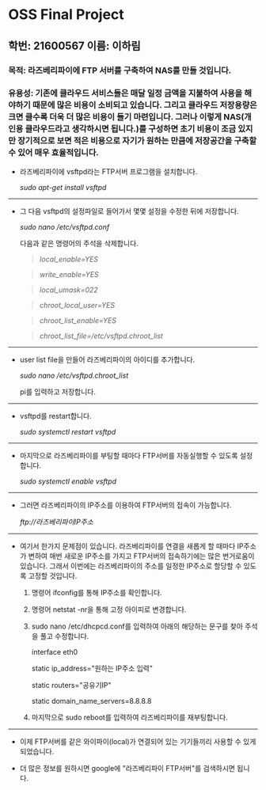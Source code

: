 __OSS Final Project__
=======================================================
학번: 21600567
이름: 이하림
---------------

### 목적: 라즈베리파이에 FTP 서버를 구축하여 NAS를 만들 것입니다.
### 유용성: 기존에 클라우드 서비스들은 매달 일정 금액을 지불하여 사용을 해야하기 때문에 많은 비용이 소비되고 있습니다. 그리고 클라우드 저장용량은 크면 클수록 더욱 더 많은 비용이 들기 마련입니다. 그러나 이렇게 NAS(개인용 클라우드라고 생각하시면 됩니다.)를 구성하면 초기 비용이 조금 있지만 장기적으로 보면 적은 비용으로 자기가 원하는 만큼에 저장공간을 구축할 수 있어 매우 효율적입니다. 


* 라즈베리파이에 vsftpd라는 FTP서버 프로그램을 설치합니다.

	*sudo apt-get install vsftpd*

--------------------------------------------------------------------------

* 그 다음 vsftpd의 설정파일로 들어가서 몇몇 설정을 수정한 뒤에 저장합니다.

	*sudo nano /etc/vsftpd.conf*

	다음과 같은 명령어의 주석을 삭제합니다.

	> *local_enable=YES*

	> *write_enable=YES*

	> *local_umask=022*

	> *chroot_local_user=YES*

	> *chroot_list_enable=YES*

	> *chroot_list_file=/etc/vsftpd.chroot_list*

-----------------------------------------------------------------------------

* user list file을 만들어 라즈베리파이의 아이디를 추가합니다.

	*sudo nano /etc/vsftpd.chroot_list*

	pi를 입력하고 저장합니다.

---------------------------------------------------------------------------------

* vsftpd를 restart합니다.

	*sudo systemctl restart vsftpd*

-----------------------------------------------------------------------------------

* 마지막으로 라즈베리파이를 부팅할 때마다 FTP서버를 자동실행할 수 있도록 설정합니다.

	*sudo systemctl enable vsftpd*

-------------------------------------------------------------------------------------


* 그러면 라즈베리파이의 IP주소를 이용하여 FTP서버의 접속이 가능합니다.

	*ftp://라즈베리파이IP주소*

----------------------------------------------------------------------------------------


* 여기서 한가지 문제점이 있습니다. 라즈베리파이를 연결을 새롭게 할 때마다 IP주소가 변하여 매번 새로운 IP주소를 가지고 FTP서버의 접속하기에는 많은 번거로움이 있습니다. 그래서 이번에는 라즈베리파이의 주소를 일정한 IP주소로 할당할 수 있도록 고정할 것입니다.


	1. 명령어 ifconfig를 통해 IP주소를 확인합니다.
	2. 명령어 netstat -nr을 통해 고정 아이피로 변경합니다.
	3. sudo nano /etc/dhcpcd.conf를 입력하여 아래의 해당하는 문구를 찾아 주석을 풀고 수정합니다.

		interface eth0

		static ip_address="원하는 IP주소 입력"

		static routers="공유기IP"

		static domain_name_servers=8.8.8.8

	4. 마지막으로 sudo reboot를 입력하여 라즈베리파이를 재부팅합니다.

------------------------------------------------------------------------------------------

* 이제 FTP서버를 같은 와이파이(local)가 연결되어 있는 기기들끼리 사용할 수 있게 되었습니다. 


* 더 많은 정보를 원하시면 google에 "라즈베리파이 FTP서버"를 검색하시면 됩니다.
